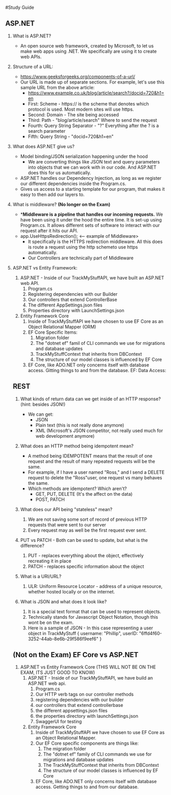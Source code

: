 #Study Guide

## ASP.NET

1. What is ASP.NET?
    - An open source web framework, created by Microsoft, to let us make web apps using .NET. We specifically are using it to create web APIs.
2. Structure of a URL:
    - https://www.geeksforgeeks.org/components-of-a-url/
    - Our URL is made up of separate sections. For example, let's use this sample URL from the above article:
        - https://www.example.co.uk/blog/article/search?/docid=720&h1=en
        - First: Scheme - https:// is the scheme that denotes which protocol is used. Most modern sites will use https.
        - Second: Domain - The site being accessed
        - Third: Path - "blog/article/search" Where to send the request
        - Fourth: Query String Separator - "?" Everything after the ? is a search parameter
        - Fifth: Query String - "docid=720&h1=en"
3. What does ASP.NET give us?
    - Model binding/JSON serialization happening under the hood
        - We are converting things like JSON text and query parameters into objects that we can 
        work with in our code. And ASP.NET does this for us automatically.
    - ASP.NET handles our Dependency Injection, as long as we register our different dependencies inside the Program.cs.
    - Gives us access to a starting template for our program, that makes it easy to then add our layers to.
4. What is middleware? **(No longer on the Exam)**
    - ***Middleware is a pipeline that handles our incoming requests.** We have been using it under the hood the entire time.
    It is set-up using Program.cs. It allows different sets of software to interact with our request after it hits our API.
    - app.UseHttpsRedirection(); <-- example of Middleware>
        - It specifically is the HTTPS redirection middleware. All this does is route a request using the http schemeto use https automatically.
        - Our Controllers are technically part of Middleware


5. ASP.NET vs Entity Framework:
    1. ASP.NET - Inside of our TrackMyStuffAPI, we have built an ASP.NET web API.
        1. Program.cs
        2. Registering dependencies with our Builder
        3. Our controllers that extend ControllerBase
        4. The different AppSettings.json files
        5. Properties directory with LaunchSettings.json
    2. Entity Framework Core
        1. Inside of TrackMyStuffAPI we have chosen to use EF Core as an Object Relational Mapper (ORM)
        2. EF Core Specific Items:
            1. Migration folder
            2. The "dotnet ef" famil of CLI commands we use for migrations and database updates
            3. TrackMyStuffContext that inherits from DBContext
            4. The structure of our model classes is influenced by EF Core
        3. EF Core, like ADO.NET only concerns itself with database access. Gitting things to and from the database.
    EF: Data Access: 

    ## REST

    1. What kinds of return data can we get inside of an HTTP response? (hint: besides JSON!)
        - We can get:
            - JSON
            - Plain text (this is not really done anymore)
            - XML (Microsoft's JSON competitor, not really used much for web development anymore)
    2. What does an HTTP method being idempotent mean?
        - A method being IDEMPOTENT means that the result of one request and the result of many repeated requests will be the same.
        - For example, if I have a user named "Ross," and I send a DELETE request to delete the "Ross"user, one request vs many behaves the same.
        - Which methods are idempotent? Which aren't?
            - GET, PUT, DELETE (It's the affect on the data)
            - POST, PATCH 
    3. What does our API being "stateless" mean?
       1. We are not saving some sort of record of previous HTTP requests that were sent to our server
       2. Every request may as well be the first request ever sent. 
    4. PUT vs PATCH - Both can be used to update, but what is the difference?
       1. PUT - replaces everything about the object, effectively recreating it in place
       2. PATCH - replaces specific information about the object
    5. What is a URI/URL?
       1. ULR: Uniform Resource Locator - address of a unique resource, whether hosted locally or on the internet.
       
    6. What is JSON and what does it look like?
       1. It is a special text format that can be used to represent objects.
       2. Technically stands for Javascript Object Notation, though this wont be on the exam. 
       3. Here is a sample of JSON - In this case representing a user object in TrackMyStuff
        {
           username: "Phillip",
           userID: "6ffd4f60-3252-44ab-8e6b-29f586f9eef6"
       } 
    ## (Not on the Exam) EF Core vs ASP.NET  
    1. ASP.NET vs Entity Framework Core (THIS WILL NOT BE ON THE EXAM, ITS JUST GOOD TO KNOW)
       1. ASP.NET - Inside of our TrackMyStuffAPI, we have build an ASP.NET web api.
          1. Program.cs
          2. Our HTTP verb tags on our controller methods
          3. registering dependencies with our builder
          4. our controllers that extend controllerbase
          5. the different appsettings.json files
          6. the properties directory with launchSettings.json
          7. SwaggerUI for testing
       2. Entity Framework Core
           1. Inside of TrackMyStuffAPI we have chosen to use EF Core as an Object Relational Mapper.
           2. Our EF Core specific components are things like:
              1. The migration folder
              2. The "dotnet ef" family of CLI commands we use for migrations and database updates
              3. The TrackMyStuffContext that inherits from DBContext
              4. The structure of our model classes is influenced by EF Core
           3. EF Core, like ADO.NET only concerns itself with database access. Getting things to and from our database. 
